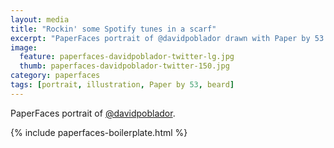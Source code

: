 ```yaml
---
layout: media
title: "Rockin' some Spotify tunes in a scarf"
excerpt: "PaperFaces portrait of @davidpoblador drawn with Paper by 53 on an iPad."
image: 
  feature: paperfaces-davidpoblador-twitter-lg.jpg
  thumb: paperfaces-davidpoblador-twitter-150.jpg
category: paperfaces
tags: [portrait, illustration, Paper by 53, beard]
---
```


PaperFaces portrait of [@davidpoblador](http://twitter.com/davidpoblador).

{% include paperfaces-boilerplate.html %}
